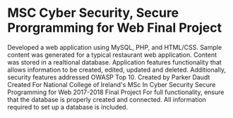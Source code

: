# MSC Cyber Security, Secure Prorgramming for Web Final Project
Developed a web application using MySQL, PHP, and HTML/CSS. Sample content was generated for a typical restaurant web application. Content was stored in a realtional database. Application features functionality that allows information to be created, edited, updated and deleted. Additionally, security features addressed OWASP Top 10. 
Created by Parker Daudt
Created For National College of Ireland's MSc In Cyber Security Secure Programming for Web 2017-2018 Final Project
For full functionality, ensure that the database is properly created and connected. All information required to set up a database is included.
